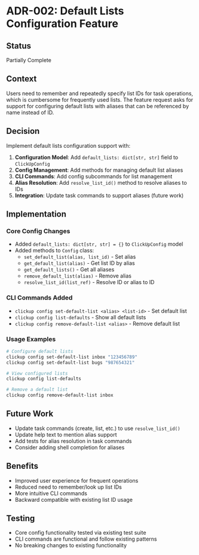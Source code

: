 # ADR-002: Default Lists Configuration Feature

## Status
Partially Complete

## Context
Users need to remember and repeatedly specify list IDs for task operations, which is cumbersome for frequently used lists. The feature request asks for support for configuring default lists with aliases that can be referenced by name instead of ID.

## Decision
Implement default lists configuration support with:

1. **Configuration Model**: Add `default_lists: dict[str, str]` field to `ClickUpConfig`
2. **Config Management**: Add methods for managing default list aliases
3. **CLI Commands**: Add config subcommands for list management
4. **Alias Resolution**: Add `resolve_list_id()` method to resolve aliases to IDs
5. **Integration**: Update task commands to support aliases (future work)

## Implementation

### Core Config Changes
- Added `default_lists: dict[str, str] = {}` to `ClickUpConfig` model
- Added methods to `Config` class:
  - `set_default_list(alias, list_id)` - Set alias
  - `get_default_list(alias)` - Get list ID by alias  
  - `get_default_lists()` - Get all aliases
  - `remove_default_list(alias)` - Remove alias
  - `resolve_list_id(list_ref)` - Resolve ID or alias to ID

### CLI Commands Added
- `clickup config set-default-list <alias> <list-id>` - Set default list
- `clickup config list-defaults` - Show all default lists
- `clickup config remove-default-list <alias>` - Remove default list

### Usage Examples
```bash
# Configure default lists
clickup config set-default-list inbox "123456789"
clickup config set-default-list bugs "987654321"

# View configured lists
clickup config list-defaults

# Remove a default list
clickup config remove-default-list inbox
```

## Future Work
- Update task commands (create, list, etc.) to use `resolve_list_id()` 
- Update help text to mention alias support
- Add tests for alias resolution in task commands
- Consider adding shell completion for aliases

## Benefits
- Improved user experience for frequent operations
- Reduced need to remember/look up list IDs
- More intuitive CLI commands
- Backward compatible with existing list ID usage

## Testing
- Core config functionality tested via existing test suite
- CLI commands are functional and follow existing patterns
- No breaking changes to existing functionality